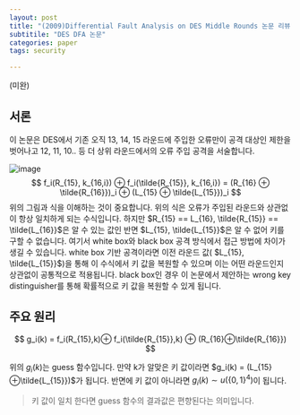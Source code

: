 ```yaml
---
layout: post
title: "(2009)Differential Fault Analysis on DES Middle Rounds 논문 리뷰"
subtitile: "DES DFA 논문"
categories: paper
tags: security

---
```


(미완)

## 서론

이 논문은 DES에서 기존 오직 13, 14, 15 라운드에 주입한 오류만이 공격 대상인 제한을 벗어나고 12, 11, 10.. 등 더 상위 라운드에서의 오류 주입 공격을 서술합니다. 



![image](https://user-images.githubusercontent.com/32065940/107596067-e3858680-6c59-11eb-9491-3865ecd5d260.png)
$$
f_i(R_{15}, k_{16,i}) ⊕ f_i(\tilde{R_{15}}, k_{16,i}) = (R_{16} ⊕ \tilde{R_{16}})_i ⊕ (L_{15} ⊕ \tilde{L_{15}})_i
$$
위의 그림과 식을 이해하는 것이 중요합니다. 위의 식은 오류가 주입된 라운드와 상관없이 항상 일치하게 되는 수식입니다. 하지만 $R_{15} == L_{16}, \tilde{R_{15}} == \tilde{L_{16}}$은 알 수 있는 값인 반면 $L_{15}, \tilde{L_{15}}$은 알 수 없어 키를 구할 수 없습니다. 여기서 white box와 black box 공격 방식에서 접근 방법에 차이가 생길 수 있습니다. white box 기반 공격이라면 이전 라운드 값( $L_{15}, \tilde{L_{15}}$)을 통해 이 수식에서 키 값을 복원할 수 있으며 이는 어떤 라운드인지 상관없이 공통적으로 적용됩니다. black box인 경우 이 논문에서 제안하는 wrong key distinguisher를 통해 확률적으로 키 값을 복원할 수 있게 됩니다. 



## 주요 원리

$$
g_i(k) = f_i(R_{15},k)⊕ f_i(\tilde{R_{15}},k) ⊕ (R_{16}⊕\tilde{R_{16}})
$$

위의 $g_i(k)$는 guess 함수입니다. 만약 k가 알맞은 키 값이라면 $g_i(k) = (L_{15}⊕\tilde{L_{15}})$가 됩니다. 반면에 키 값이 아니라면 $g_i(k) \sim u(\left\{0,1 \right\}^4)$이 됩니다.

> 키 값이 일치 한다면 guess 함수의 결과값은 편향된다는 의미입니다.

